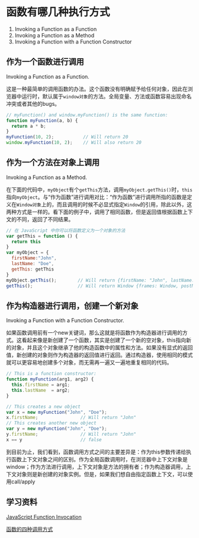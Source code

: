 # 函数有哪几种执行方式
1. Invoking a Function as a Function
2. Invoking a Function as a Method
3. Invoking a Function with a Function Constructor

## 作为一个函数进行调用
Invoking a Function as a Function.

这是一种最简单的调用函数的办法。这个函数没有明确赋予给任何对象，因此在浏览器中运行时，默认属于`window对象`的方法。全局变量、方法或函数容易出现命名冲突或者其他的bugs。
```javascript
// myFunction() and window.myFunction() is the same function:
function myFunction(a, b) {
  return a * b;
}
myFunction(10, 2);           // Will return 20
window.myFunction(10, 2);    // Will also return 20
```

## 作为一个方法在对象上调用
Invoking a Function as a Method. 

在下面的代码中，`myObject`有个`getThis`方法，调用`myObject.getThis()`时，`this`指向`myObject`。与“作为函数”进行调用对比：“作为函数”进行调用所指的函数是定义在`Window对象`上的，而且调用的时候不必显式指定`Window`的引用，除此以外，这两种方式是一样的。看下面的例子中，调用了相同函数，但是返回值根据函数上下文的不同，返回了不同结果。
```javascript
// 在 JavaScript 中你可以将函数定义为一个对象的方法
var getThis = function () {
  return this
}
var myObject = {
  firstName:"John",
  lastName: "Doe",
  getThis: getThis
}
myObject.getThis();        // Will return {firstName: "John", lastName: "Doe", getThis: ƒ}
getThis();                 // Will return Window {frames: Window, postMessage: ƒ, blur: ƒ, focus: ƒ, close: ƒ, …}
```

## 作为构造器进行调用，创建一个新对象
Invoking a Function with a Function Constructor.

如果函数调用前有一个new关键词，那么这就是将函数作为构造器进行调用的方式。这看起来像是新创建了一个函数，其实是创建了一个新的空对象，this指向新的对象，并且这个对象继承了他的构造函数中的属性和方法。如果没有显式的返回值，新创建的对象则作为构造器的返回值进行返回。通过构造器，使用相同的模式就可以更容易地创建多个对象，而无需再一遍又一遍地重复相同的代码。

```javascript
// This is a function constructor:
function myFunction(arg1, arg2) {
  this.firstName = arg1;
  this.lastName  = arg2;
}

// This creates a new object
var x = new myFunction("John", "Doe");
x.firstName;                // Will return "John"
// This creates another new object
var y = new myFunction("John", "Doe");
y.firstName;                // Will return "John"
x == y                      // false
```

到目前为止，我们看到，函数调用方式之间的主要差异是：作为this参数传递给执行函数上下文对象之间的区别。作为全局函数调用时，在浏览器中上下文对象是window；作为方法进行调用，上下文对象是方法的拥有者；作为构造器调用，上下文对象则是新创建的对象实例。但是，如果我们想自由指定函数上下文，可以使用call/apply

## 学习资料
[JavaScript Function Invocation](https://www.w3schools.com/js/js_function_invocation.asp)

[函数的四种调用方式](http://laichuanfeng.com/reading/four-ways-to-invoke-function/)